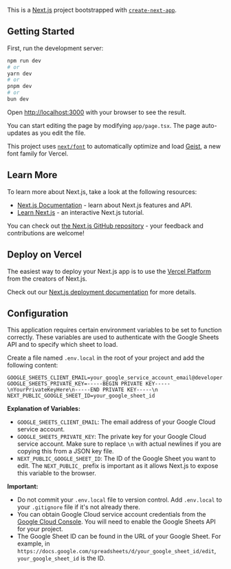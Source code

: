 This is a [Next.js](https://nextjs.org) project bootstrapped with [`create-next-app`](https://nextjs.org/docs/app/api-reference/cli/create-next-app).

## Getting Started

First, run the development server:

```bash
npm run dev
# or
yarn dev
# or
pnpm dev
# or
bun dev
```

Open [http://localhost:3000](http://localhost:3000) with your browser to see the result.

You can start editing the page by modifying `app/page.tsx`. The page auto-updates as you edit the file.

This project uses [`next/font`](https://nextjs.org/docs/app/building-your-application/optimizing/fonts) to automatically optimize and load [Geist](https://vercel.com/font), a new font family for Vercel.

## Learn More

To learn more about Next.js, take a look at the following resources:

- [Next.js Documentation](https://nextjs.org/docs) - learn about Next.js features and API.
- [Learn Next.js](https://nextjs.org/learn) - an interactive Next.js tutorial.

You can check out [the Next.js GitHub repository](https://github.com/vercel/next.js) - your feedback and contributions are welcome!

## Deploy on Vercel

The easiest way to deploy your Next.js app is to use the [Vercel Platform](https://vercel.com/new?utm_medium=default-template&filter=next.js&utm_source=create-next-app&utm_campaign=create-next-app-readme) from the creators of Next.js.

Check out our [Next.js deployment documentation](https://nextjs.org/docs/app/building-your-application/deploying) for more details.

## Configuration

This application requires certain environment variables to be set to function correctly. These variables are used to authenticate with the Google Sheets API and to specify which sheet to load.

Create a file named `.env.local` in the root of your project and add the following content:

```
GOOGLE_SHEETS_CLIENT_EMAIL=your_google_service_account_email@developer.gserviceaccount.com
GOOGLE_SHEETS_PRIVATE_KEY=-----BEGIN PRIVATE KEY-----\nYourPrivateKeyHere\n-----END PRIVATE KEY-----\n
NEXT_PUBLIC_GOOGLE_SHEET_ID=your_google_sheet_id
```

**Explanation of Variables:**

*   `GOOGLE_SHEETS_CLIENT_EMAIL`: The email address of your Google Cloud service account.
*   `GOOGLE_SHEETS_PRIVATE_KEY`: The private key for your Google Cloud service account. Make sure to replace `\n` with actual newlines if you are copying this from a JSON key file.
*   `NEXT_PUBLIC_GOOGLE_SHEET_ID`: The ID of the Google Sheet you want to edit. The `NEXT_PUBLIC_` prefix is important as it allows Next.js to expose this variable to the browser.

**Important:**
*   Do not commit your `.env.local` file to version control. Add `.env.local` to your `.gitignore` file if it's not already there.
*   You can obtain Google Cloud service account credentials from the [Google Cloud Console](https://console.cloud.google.com/). You will need to enable the Google Sheets API for your project.
*   The Google Sheet ID can be found in the URL of your Google Sheet. For example, in `https://docs.google.com/spreadsheets/d/your_google_sheet_id/edit`, `your_google_sheet_id` is the ID.
